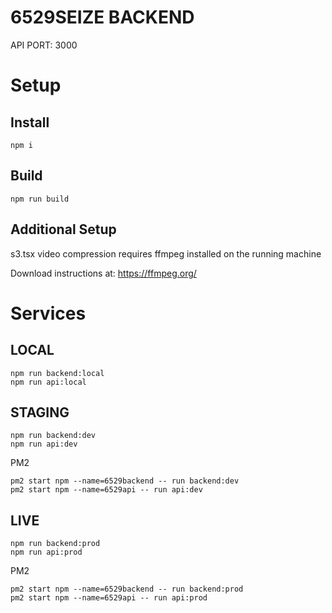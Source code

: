 # 6529SEIZE BACKEND

API PORT: 3000

# Setup

## Install

```
npm i
```

## Build

```
npm run build
```

## Additional Setup

s3.tsx video compression requires ffmpeg installed on the running machine

Download instructions at: https://ffmpeg.org/

# Services

## LOCAL

```
npm run backend:local
npm run api:local
```

## STAGING

```
npm run backend:dev
npm run api:dev
```

PM2

```
pm2 start npm --name=6529backend -- run backend:dev
pm2 start npm --name=6529api -- run api:dev
```

## LIVE

```
npm run backend:prod
npm run api:prod
```

PM2

```
pm2 start npm --name=6529backend -- run backend:prod
pm2 start npm --name=6529api -- run api:prod
```
